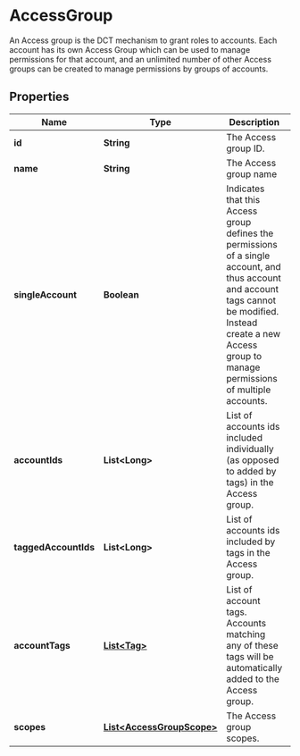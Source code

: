 

# AccessGroup

An Access group is the DCT mechanism to grant roles to accounts. Each account has its own Access Group which can be used to manage permissions for that account, and an unlimited number of other Access groups can be created to manage permissions by groups of accounts.

## Properties

Name | Type | Description | Notes
------------ | ------------- | ------------- | -------------
**id** | **String** | The Access group ID. |  [optional] [readonly]
**name** | **String** | The Access group name | 
**singleAccount** | **Boolean** | Indicates that this Access group defines the permissions of a single account, and thus account and account tags cannot be modified. Instead create a new Access group to manage permissions of multiple accounts. |  [optional]
**accountIds** | **List&lt;Long&gt;** | List of accounts ids included individually (as opposed to added by tags) in the Access group. |  [optional]
**taggedAccountIds** | **List&lt;Long&gt;** | List of accounts ids included by tags in the Access group. |  [optional] [readonly]
**accountTags** | [**List&lt;Tag&gt;**](Tag.md) | List of account tags. Accounts matching any of these tags will be automatically added to the Access group. |  [optional]
**scopes** | [**List&lt;AccessGroupScope&gt;**](AccessGroupScope.md) | The Access group scopes. |  [optional]



